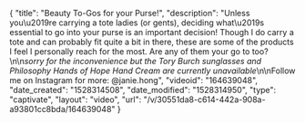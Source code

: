 {
    "title": "Beauty To-Gos for your Purse!",
    "description": "Unless you\u2019re carrying a tote ladies (or gents), deciding what\u2019s essential to go into your purse is an important decision! Though I do carry a tote and can probably fit quite a bit in there, these are some of the products I feel I personally reach for the most. Are any of them your go to too?\n\n*sorry for the inconvenience but the Tory Burch sunglasses and Philosophy Hands of Hope Hand Cream are currently unavailable*\n\nFollow me on Instagram for more: @janie.hong",
    "videoid": "164639048",
    "date_created": "1528314508",
    "date_modified": "1528314950",
    "type": "captivate",
    "layout": "video",
    "url": "\/v\/30551da8-c614-442a-908a-a93801cc8bda\/164639048"
}
